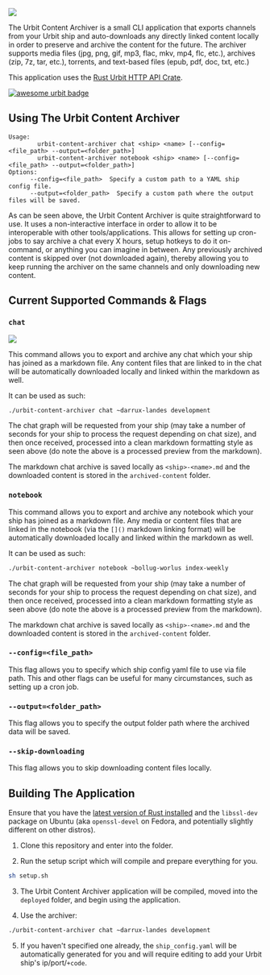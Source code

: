 ![](images/title.png)

The Urbit Content Archiver is a small CLI application that exports channels from your Urbit ship and auto-downloads any directly linked content locally in order to preserve and archive the content for the future. The archiver supports media files (jpg, png, gif, mp3, flac, mkv, mp4, flc, etc.), archives (zip, 7z, tar, etc.), torrents, and text-based files (epub, pdf, doc, txt, etc.)

This application uses the [Rust Urbit HTTP API Crate](https://crates.io/crates/urbit-http-api).

[![awesome urbit badge](https://img.shields.io/badge/~-awesome%20urbit-lightgrey)](https://github.com/urbit/awesome-urbit)

## Using The Urbit Content Archiver

```
Usage:
        urbit-content-archiver chat <ship> <name> [--config=<file_path> --output=<folder_path>]
        urbit-content-archiver notebook <ship> <name> [--config=<file_path> --output=<folder_path>]
Options:
      --config=<file_path>  Specify a custom path to a YAML ship config file.
      --output=<folder_path>  Specify a custom path where the output files will be saved.

```

As can be seen above, the Urbit Content Archiver is quite straightforward to use. It uses a non-interactive interface in order to allow it to be interoperable with other tools/applications. This allows for setting up cron-jobs to say archive a chat every X hours, setup hotkeys to do it on-command, or anything you can imagine in between. Any previously archived content is skipped over (not downloaded again), thereby allowing you to keep running the archiver on the same channels and only downloading new content.

## Current Supported Commands & Flags

### `chat`

![](images/chat-export.png)

This command allows you to export and archive any chat which your ship has joined as a markdown file. Any content files that are linked to in the chat will be automatically downloaded locally and linked within the markdown as well.

It can be used as such:

```sh
./urbit-content-archiver chat ~darrux-landes development
```

The chat graph will be requested from your ship (may take a number of seconds for your ship to process the request depending on chat size), and then once received, processed into a clean markdown formatting style as seen above (do note the above is a processed preview from the markdown).

The markdown chat archive is saved locally as `<ship>-<name>.md` and the downloaded content is stored in the `archived-content` folder.

### `notebook`

This command allows you to export and archive any notebook which your ship has joined as a markdown file. Any media or content files that are linked in the notebook (via the `[]()` markdown linking format) will be automatically downloaded locally and linked within the markdown as well.

It can be used as such:

```sh
./urbit-content-archiver notebook ~bollug-worlus index-weekly
```

The chat graph will be requested from your ship (may take a number of seconds for your ship to process the request depending on chat size), and then once received, processed into a clean markdown formatting style as seen above (do note the above is a processed preview from the markdown).

The markdown chat archive is saved locally as `<ship>-<name>.md` and the downloaded content is stored in the `archived-content` folder.

### `--config=<file_path>`

This flag allows you to specify which ship config yaml file to use via file path. This and other flags can be useful for many circumstances, such as setting up a cron job.

### `--output=<folder_path>`

This flag allows you to specify the output folder path where the archived data will be saved.

### `--skip-downloading`

This flag allows you to skip downloading content files locally.

## Building The Application

Ensure that you have the [latest version of Rust installed](https://rustup.rs/) and the `libssl-dev` package on Ubuntu (aka `openssl-devel` on Fedora, and potentially slightly different on other distros).

1. Clone this repository and enter into the folder.

2. Run the setup script which will compile and prepare everything for you.

```sh
sh setup.sh
```

3. The Urbit Content Archiver application will be compiled, moved into the `deployed` folder, and begin using the application.

4. Use the archiver:

```sh
./urbit-content-archiver chat ~darrux-landes development
```

5. If you haven't specified one already, the `ship_config.yaml` will be automatically generated for you and will require editing to add your Urbit ship's ip/port/`+code`.
